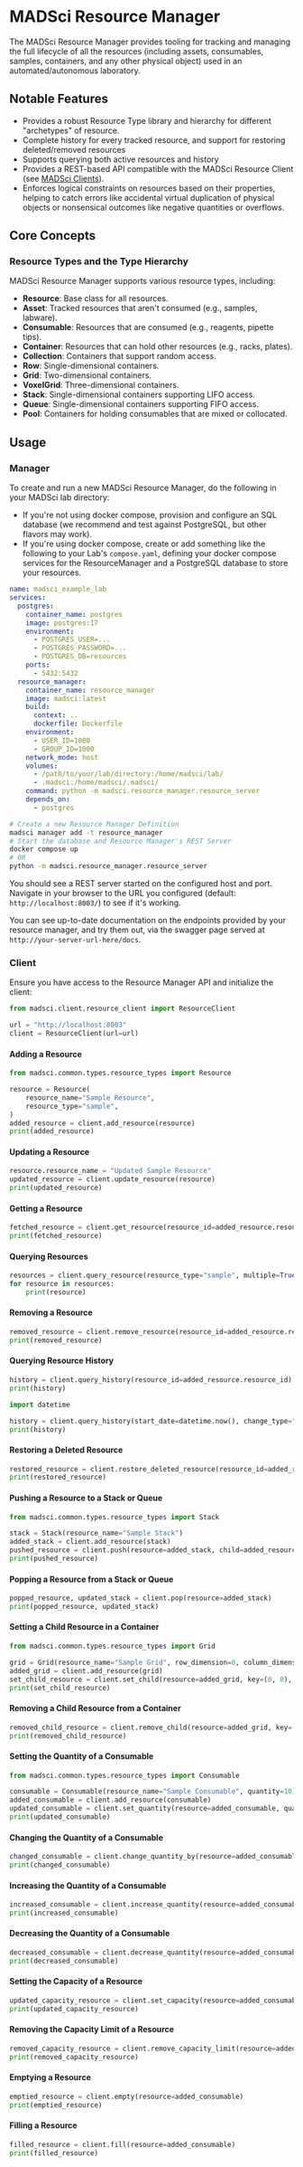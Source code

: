 # MADSci Resource Manager

The MADSci Resource Manager provides tooling for tracking and managing the full lifecycle of all the resources (including assets, consumables, samples, containers, and any other physical object) used in an automated/autonomous laboratory.

## Notable Features

- Provides a robust Resource Type library and hierarchy for different "archetypes" of resource.
- Complete history for every tracked resource, and support for restoring deleted/removed resources
- Supports querying both active resources and history
- Provides a REST-based API compatible with the MADSci Resource Client (see [MADSci Clients](../madsci_client/README.md)).
- Enforces logical constraints on resources based on their properties, helping to catch errors like accidental virtual duplication of physical objects or nonsensical outcomes like negative quantities or overflows.

## Core Concepts

### Resource Types and the Type Hierarchy

MADSci Resource Manager supports various resource types, including:

- **Resource**: Base class for all resources.
- **Asset**: Tracked resources that aren't consumed (e.g., samples, labware).
- **Consumable**: Resources that are consumed (e.g., reagents, pipette tips).
- **Container**: Resources that can hold other resources (e.g., racks, plates).
- **Collection**: Containers that support random access.
- **Row**: Single-dimensional containers.
- **Grid**: Two-dimensional containers.
- **VoxelGrid**: Three-dimensional containers.
- **Stack**: Single-dimensional containers supporting LIFO access.
- **Queue**: Single-dimensional containers supporting FIFO access.
- **Pool**: Containers for holding consumables that are mixed or collocated.

## Usage

### Manager

To create and run a new MADSci Resource Manager, do the following in your MADSci lab directory:

- If you're not using docker compose, provision and configure an SQL database (we recommend and test against PostgreSQL, but other flavors may work).
- If you're using docker compose, create or add something like the following to your Lab's `compose.yaml`, defining your docker compose services for the ResourceManager and a PostgreSQL database to store your resources.

```yaml
name: madsci_example_lab
services:
  postgres:
    container_name: postgres
    image: postgres:17
    environment:
      - POSTGRES_USER=...
      - POSTGRES_PASSWORD=...
      - POSTGRES_DB=resources
    ports:
      - 5432:5432
  resource_manager:
    container_name: resource_manager
    image: madsci:latest
    build:
      context: ..
      dockerfile: Dockerfile
    environment:
      - USER_ID=1000
      - GROUP_ID=1000
    network_mode: host
    volumes:
      - /path/to/your/lab/directory:/home/madsci/lab/
      - .madsci:/home/madsci/.madsci/
    command: python -m madsci.resource_manager.resource_server
    depends_on:
      - postgres
```

```bash
# Create a new Resource Manager Definition
madsci manager add -t resource_manager
# Start the database and Resource Manager's REST Server
docker compose up
# OR
python -m madsci.resource_manager.resource_server
```

You should see a REST server started on the configured host and port. Navigate in your browser to the URL you configured (default: `http://localhost:8003/`) to see if it's working.

You can see up-to-date documentation on the endpoints provided by your resource manager, and try them out, via the swagger page served at `http://your-server-url-here/docs`.

### Client

Ensure you have access to the Resource Manager API and initialize the client:

```python
from madsci.client.resource_client import ResourceClient

url = "http://localhost:8003"
client = ResourceClient(url=url)
```

#### Adding a Resource

```python
from madsci.common.types.resource_types import Resource

resource = Resource(
    resource_name="Sample Resource",
    resource_type="sample",
)
added_resource = client.add_resource(resource)
print(added_resource)
```

#### Updating a Resource

```python
resource.resource_name = "Updated Sample Resource"
updated_resource = client.update_resource(resource)
print(updated_resource)
```

#### Getting a Resource

```python
fetched_resource = client.get_resource(resource_id=added_resource.resource_id)
print(fetched_resource)
```

#### Querying Resources

```python
resources = client.query_resource(resource_type="sample", multiple=True)
for resource in resources:
    print(resource)
```

#### Removing a Resource

```python
removed_resource = client.remove_resource(resource_id=added_resource.resource_id)
print(removed_resource)
```

#### Querying Resource History

```python
history = client.query_history(resource_id=added_resource.resource_id)
print(history)

import datetime

history = client.query_history(start_date=datetime.now(), change_type="Updated")
print(history)
```


#### Restoring a Deleted Resource

```python
restored_resource = client.restore_deleted_resource(resource_id=added_resource.resource_id)
print(restored_resource)
```

#### Pushing a Resource to a Stack or Queue

```python
from madsci.common.types.resource_types import Stack

stack = Stack(resource_name="Sample Stack")
added_stack = client.add_resource(stack)
pushed_resource = client.push(resource=added_stack, child=added_resource)
print(pushed_resource)
```

#### Popping a Resource from a Stack or Queue

```python
popped_resource, updated_stack = client.pop(resource=added_stack)
print(popped_resource, updated_stack)
```

#### Setting a Child Resource in a Container

```python
from madsci.common.types.resource_types import Grid

grid = Grid(resource_name="Sample Grid", row_dimension=8, column_dimension=12)
added_grid = client.add_resource(grid)
set_child_resource = client.set_child(resource=added_grid, key=(0, 0), child=added_resource)
print(set_child_resource)
```

#### Removing a Child Resource from a Container

```python
removed_child_resource = client.remove_child(resource=added_grid, key=(0, 0))
print(removed_child_resource)
```

#### Setting the Quantity of a Consumable

```python
from madsci.common.types.resource_types import Consumable

consumable = Consumable(resource_name="Sample Consumable", quantity=10)
added_consumable = client.add_resource(consumable)
updated_consumable = client.set_quantity(resource=added_consumable, quantity=20)
print(updated_consumable)
```

#### Changing the Quantity of a Consumable

```python
changed_consumable = client.change_quantity_by(resource=added_consumable, amount=5)
print(changed_consumable)
```

#### Increasing the Quantity of a Consumable

```python
increased_consumable = client.increase_quantity(resource=added_consumable, amount=5)
print(increased_consumable)
```

#### Decreasing the Quantity of a Consumable

```python
decreased_consumable = client.decrease_quantity(resource=added_consumable, amount=5)
print(decreased_consumable)
```

#### Setting the Capacity of a Resource

```python
updated_capacity_resource = client.set_capacity(resource=added_consumable, capacity=50)
print(updated_capacity_resource)
```

#### Removing the Capacity Limit of a Resource

```python
removed_capacity_resource = client.remove_capacity_limit(resource=added_consumable)
print(removed_capacity_resource)
```

#### Emptying a Resource

```python
emptied_resource = client.empty(resource=added_consumable)
print(emptied_resource)
```

#### Filling a Resource

```python
filled_resource = client.fill(resource=added_consumable)
print(filled_resource)
```
````
